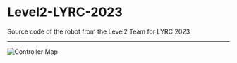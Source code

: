 # Level2-LYRC-2023
Source code of the robot from the Level2 Team for LYRC 2023

---

![Controller Map](https://media.gb0.pw/Level2-LYRC-2023/assets/controller_map.png "Controller Map")
